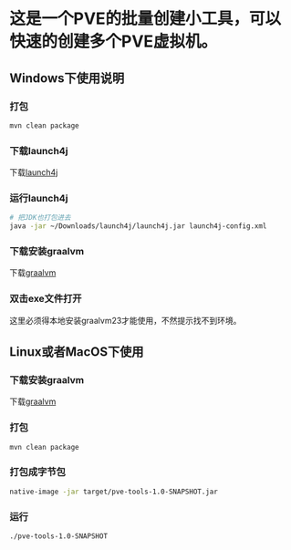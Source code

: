 # 这是一个PVE的批量创建小工具，可以快速的创建多个PVE虚拟机。

## Windows下使用说明
### 打包
```bash
mvn clean package
```

### 下载launch4j
下载[launch4j](https://sourceforge.net/projects/launch4j/files/launch4j-3/3.50/)

### 运行launch4j
```bash
# 把JDK也打包进去
java -jar ~/Downloads/launch4j/launch4j.jar launch4j-config.xml
```

### 下载安装graalvm
下载[graalvm](https://www.graalvm.org/downloads/)

### 双击exe文件打开
这里必须得本地安装graalvm23才能使用，不然提示找不到环境。

## Linux或者MacOS下使用
### 下载安装graalvm
下载[graalvm](https://www.graalvm.org/downloads/)

### 打包
```bash
mvn clean package
```

### 打包成字节包
```bash
native-image -jar target/pve-tools-1.0-SNAPSHOT.jar
```

### 运行
```bash
./pve-tools-1.0-SNAPSHOT
```